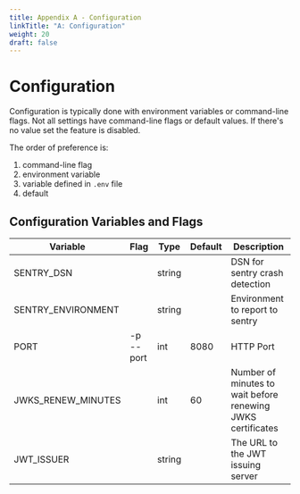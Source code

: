 ```yaml
---
title: Appendix A - Configuration
linkTitle: "A: Configuration"
weight: 20
draft: false
---
```


<!-- config:embed:start -->
# Configuration

Configuration is typically done with environment variables or command-line flags.  Not all settings have command-line flags or default values.  If there's no value set the feature is disabled.  

The order of preference is:

   1. command-line flag
   1. environment variable
   1. variable defined in `.env` file
   1. default

## Configuration Variables and Flags

| Variable           | Flag            | Type | Default | Description                                                         |
| ------------------ | --------------- | ---- | ------- | ------------------------------------------------------------------- |
| SENTRY_DSN | | string |  | DSN for sentry crash detection |
| SENTRY_ENVIRONMENT | | string |  | Environment to report to sentry |
| PORT | -p<br/>--port | int | 8080 | HTTP Port |
| JWKS_RENEW_MINUTES |  | int | 60 | Number of minutes to wait before renewing JWKS certificates |
| JWT_ISSUER |  | string |  | The URL to the JWT issuing server |

<!-- config:embed:end -->
